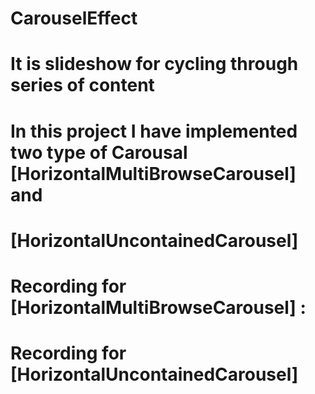 # CarouselEffect

# It is slideshow for cycling through series of content

# In this project I have implemented two type of Carousal [HorizontalMultiBrowseCarousel] and 
# [HorizontalUncontainedCarousel] 

# Recording for [HorizontalMultiBrowseCarousel] :

# Recording for [HorizontalUncontainedCarousel]